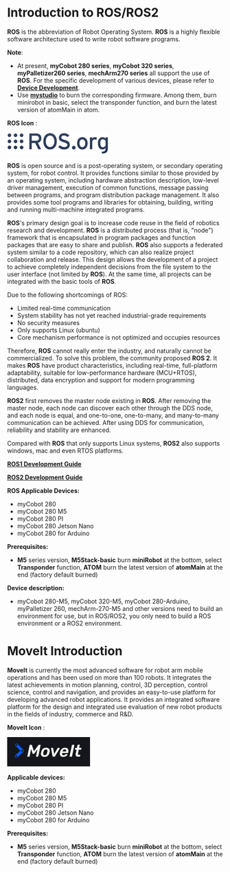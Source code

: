 # Introduction to ROS/ROS2

**ROS** is the abbreviation of Robot Operating System.
**ROS** is a highly flexible software architecture used to write robot software programs.

**Note**:

- At present, **myCobot 280 series**, **myCobot 320 series**, **myPalletizer260 series**, **mechArm270 series** all support the use of **ROS**. For the specific development of various devices, please refer to [**Device Development**](../4-BasicApplication/README.md).
- Use [**mystudio**](../4-BasicApplication/4.1-myStudio/README.md) to burn the corresponding firmware. Among them, burn minirobot in basic, select the transponder function, and burn the latest version of atomMain in atom.

**ROS Icon** :

![ROS Icon](../../../resources/3-FunctionsAndApplications/6.developmentGuide/ROS/ROSicon.png)

**ROS** is open source and is a post-operating system, or secondary operating system, for robot control. It provides functions similar to those provided by an operating system, including hardware abstraction description, low-level driver management, execution of common functions, message passing between programs, and program distribution package management. It also provides some tool programs and libraries for obtaining, building, writing and running multi-machine integrated programs.

**ROS**'s primary design goal is to increase code reuse in the field of robotics research and development. **ROS** is a distributed process (that is, "node") framework that is encapsulated in program packages and function packages that are easy to share and publish. **ROS** also supports a federated system similar to a code repository, which can also realize project collaboration and release. This design allows the development of a project to achieve completely independent decisions from the file system to the user interface (not limited by **ROS**). At the same time, all projects can be integrated with the basic tools of **ROS**.

Due to the following shortcomings of ROS:

- Limited real-time communication
- System stability has not yet reached industrial-grade requirements
- No security measures
- Only supports Linux (ubuntu)
- Core mechanism performance is not optimized and occupies resources

Therefore, **ROS** cannot really enter the industry, and naturally cannot be commercialized. To solve this problem, the community proposed **ROS 2**. It makes **ROS** have product characteristics, including real-time, full-platform adaptability, suitable for low-performance hardware (MCU+RTOS), distributed, data encryption and support for modern programming languages.

**ROS2** first removes the master node existing in **ROS**. After removing the master node, each node can discover each other through the DDS node, and each node is equal, and one-to-one, one-to-many, and many-to-many communication can be achieved. After using DDS for communication, reliability and stability are enhanced.

Compared with **ROS** that only supports Linux systems, **ROS2** also supports windows, mac and even RTOS platforms.

**[ROS1 Development Guide](./12.1-ROS1/12.1.1-Introduction.md)**

**[ROS2 Development Guide](./12.2-ROS2/12.2.3-ROS2Introduction.md)**

**ROS Applicable Devices:**

- myCobot 280
- myCobot 280 M5
- myCobot 280 PI
- myCobot 280 Jetson Nano
- myCobot 280 for Arduino <br>

**Prerequisites:**

- **M5** series version, **M5Stack-basic** burn **miniRobot** at the bottom, select **Transponder** function, **ATOM** burn the latest version of **atomMain** at the end (factory default burned)

**Device description:**

- myCobot 280-M5, myCobot 320-M5, myCobot 280-Arduino, myPalletizer 260, mechArm-270-M5 and other versions need to build an environment for use, but in ROS/ROS2, you only need to build a ROS environment or a ROS2 environment.

# MoveIt Introduction

**MoveIt** is currently the most advanced software for robot arm mobile operations and has been used on more than 100 robots. It integrates the latest achievements in motion planning, control, 3D perception, control science, control and navigation, and provides an easy-to-use platform for developing advanced robot applications. It provides an integrated software platform for the design and integrated use evaluation of new robot products in the fields of industry, commerce and R&D.

**MoveIt Icon** :

![moveit Icon](../../../resources/3-FunctionsAndApplications/6.developmentGuide/ROS/moveiticon.png)

**Applicable devices:**

- myCobot 280
- myCobot 280 M5
- myCobot 280 PI
- myCobot 280 Jetson Nano
- myCobot 280 for Arduino <br>

**Prerequisites:**

- **M5** series version, **M5Stack-basic** burn **miniRobot** at the bottom, select **Transponder** function, **ATOM** burn the latest version of **atomMain** at the end (factory default burned)